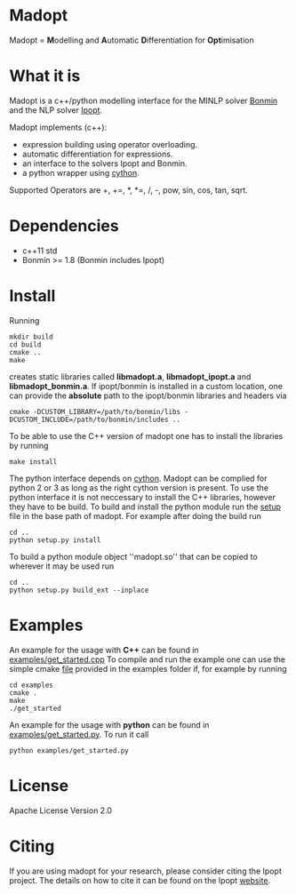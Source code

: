 Madopt
======
Madopt = **M**odelling and **A**utomatic **D**ifferentiation for **Opt**imisation

What it is
==========

Madopt is a c++/python modelling interface for the MINLP solver [Bonmin](https://projects.coin-or.org/Bonmin) and the NLP solver [Ipopt](https://projects.coin-or.org/Ipopt).

Madopt implements (c++):
- expression building using operator overloading. 
- automatic differentiation for expressions.
- an interface to the solvers Ipopt and Bonmin.
- a python wrapper using [cython](http://cython.org/).

Supported Operators are 
+, +=, *, *=, /, -, pow, sin, cos, tan, sqrt.

Dependencies
============
- c++11 std
- Bonmin >= 1.8
(Bonmin includes Ipopt)

Install
=======
Running
```
mkdir build
cd build
cmake ..
make
```
creates static libraries called **libmadopt.a**, **libmadopt_ipopt.a** and **libmadopt_bonmin.a**.
If ipopt/bonmin is installed in a custom location, one can provide the **absolute** path to the ipopt/bonmin libraries and headers via

```
cmake -DCUSTOM_LIBRARY=/path/to/bonmin/libs -DCUSTOM_INCLUDE=/path/to/bonmin/includes ..
```

To be able to use the C++ version of madopt one has to install the libraries by running
```
make install
```

The python interface depends on [cython](http://cython.org/). 
Madopt can be complied for python 2 or 3 as long as the right cython version is present.
To use the python interface it is not neccessary to install the C++ libraries, however they have to be build.
To build and install the python module run the [setup](setup.py) file in the base path of madopt. For example after doing the build run
```
cd ..
python setup.py install
```

To build a python module object ''madopt.so'' that can be copied to wherever it may be used run
```
cd ..
python setup.py build_ext --inplace
```

Examples
========
An example for the usage with **C++** can be found in [examples/get_started.cpp](examples/get_started.cpp)
To compile and run the example one can use the simple cmake [file](examples/CMakeLists.txt) provided in the examples folder if, for example by running
```
cd examples
cmake .
make
./get_started
```

An example for the usage with **python** can be found in [examples/get_started.py](examples/get_started.py). To run it call
```
python examples/get_started.py
```

License
=======

Apache License Version 2.0

Citing
======

If you are using madopt for your research, please consider citing the Ipopt project. The details on how to cite it can be found on the Ipopt [website](https://projects.coin-or.org/Ipopt).
